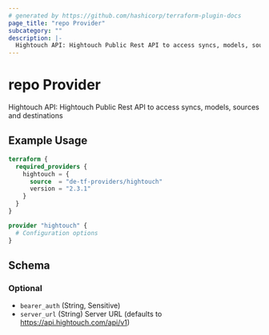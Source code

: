 ```yaml
---
# generated by https://github.com/hashicorp/terraform-plugin-docs
page_title: "repo Provider"
subcategory: ""
description: |-
  Hightouch API: Hightouch Public Rest API to access syncs, models, sources and destinations
---
```


# repo Provider

Hightouch API: Hightouch Public Rest API to access syncs, models, sources and destinations

## Example Usage

```terraform
terraform {
  required_providers {
    hightouch = {
      source  = "de-tf-providers/hightouch"
      version = "2.3.1"
    }
  }
}

provider "hightouch" {
  # Configuration options
}
```

<!-- schema generated by tfplugindocs -->
## Schema

### Optional

- `bearer_auth` (String, Sensitive)
- `server_url` (String) Server URL (defaults to https://api.hightouch.com/api/v1)
